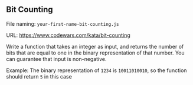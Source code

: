## Bit Counting

File naming: `your-first-name-bit-counting.js`

URL: https://www.codewars.com/kata/bit-counting

Write a function that takes an integer as input, and returns the number of bits that are equal to one in the binary representation of that number. You can guarantee that input is non-negative.

Example: The binary representation of `1234` is `10011010010`, so the function should return `5` in this case
